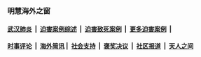 
### 明慧海外之窗

####  [武汉肺炎](indexes/365.md?t=01090200) &nbsp;|&nbsp;  [迫害案例综述](indexes/328.md?t=01090200) &nbsp;|&nbsp; [迫害致死案例](indexes/277.md?t=01090200)  &nbsp;|&nbsp; [更多迫害案例](indexes/81.md?t=01090200)  &nbsp;|&nbsp; 
####  [时事评论](indexes/251.md?t=01090200) &nbsp;|&nbsp; [海外简讯](indexes/245.md?t=01090200)&nbsp;|&nbsp;  [社会支持](indexes/140.md?t=01090200) &nbsp;|&nbsp; [褒奖决议](indexes/282.md?t=01090200) &nbsp;|&nbsp; [社区报道](indexes/91.md?t=01090200)  &nbsp;|&nbsp; [天人之间](indexes/78.md?t=01090200) 

